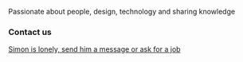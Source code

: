 Passionate about people, design, technology and sharing knowledge

### Contact us

[Simon is lonely, send him a message or ask for a job](https://www.deeson.co.uk/contact)
